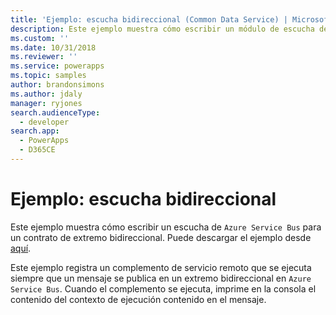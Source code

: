 ```yaml
---
title: 'Ejemplo: escucha bidireccional (Common Data Service) | Microsoft Docs'
description: Este ejemplo muestra cómo escribir un módulo de escucha de Azure Service Bus para un contrato de extremo bidireccional.
ms.custom: ''
ms.date: 10/31/2018
ms.reviewer: ''
ms.service: powerapps
ms.topic: samples
author: brandonsimons
ms.author: jdaly
manager: ryjones
search.audienceType:
  - developer
search.app:
  - PowerApps
  - D365CE
---
```

# <a name="sample-two-way-listener"></a>Ejemplo: escucha bidireccional

<!-- https://docs.microsoft.com/dynamics365/customer-engagement/developer/sample-two-way-listener -->

Este ejemplo muestra cómo escribir un escucha de `Azure Service Bus` para un contrato de extremo bidireccional. Puede descargar el ejemplo desde [aquí](https://github.com/Microsoft/PowerApps-Samples/tree/master/cds/orgsvc/C%23/TwoWayListener).

Este ejemplo registra un complemento de servicio remoto que se ejecuta siempre que un mensaje se publica en un extremo bidireccional en `Azure Service Bus`. Cuando el complemento se ejecuta, imprime en la consola el contenido del contexto de ejecución contenido en el mensaje.
